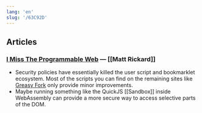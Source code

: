 ```yaml
---
lang: 'en'
slug: '/63C92D'
---
```


## Articles

### [I Miss The Programmable Web](https://matt-rickard.com/the-programmable-web) — [[Matt Rickard]]

- Security policies have essentially killed the user script and bookmarklet ecosystem. Most of the scripts you can find on the remaining sites like [Greasy Fork](https://greasyfork.org/en/scripts?sort=total_installs) only provide minor improvements.
- Maybe running something like the QuickJS [[Sandbox]] inside WebAssembly can provide a more secure way to access selective parts of the DOM.
